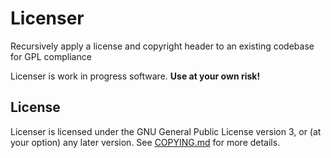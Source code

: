 # Licenser

Recursively apply a license and copyright header to an existing codebase for GPL compliance

Licenser is work in progress software. **Use at your own risk!**

## License

Licenser is licensed under the GNU General Public License version 3, or (at your option) any later version. See [COPYING.md](./COPYING.md) for more details.
